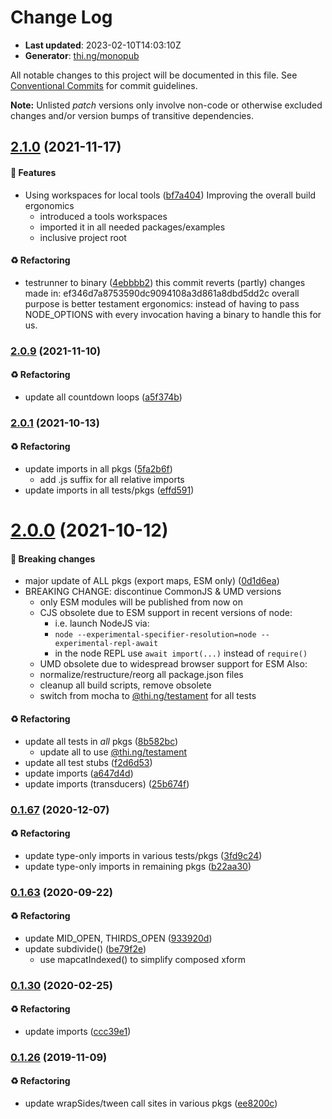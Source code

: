 # Change Log

- **Last updated**: 2023-02-10T14:03:10Z
- **Generator**: [thi.ng/monopub](https://thi.ng/monopub)

All notable changes to this project will be documented in this file.
See [Conventional Commits](https://conventionalcommits.org/) for commit guidelines.

**Note:** Unlisted _patch_ versions only involve non-code or otherwise excluded changes
and/or version bumps of transitive dependencies.

## [2.1.0](https://github.com/thi-ng/umbrella/tree/@thi.ng/geom-subdiv-curve@2.1.0) (2021-11-17)

#### 🚀 Features

- Using workspaces for local tools ([bf7a404](https://github.com/thi-ng/umbrella/commit/bf7a404))
  Improving the overall build ergonomics
  - introduced a tools workspaces
  - imported it in all needed packages/examples
  - inclusive project root

#### ♻️ Refactoring

- testrunner to binary ([4ebbbb2](https://github.com/thi-ng/umbrella/commit/4ebbbb2))
  this commit reverts (partly) changes made in:
  ef346d7a8753590dc9094108a3d861a8dbd5dd2c
  overall purpose is better testament ergonomics:
  instead of having to pass NODE_OPTIONS with every invocation
  having a binary to handle this for us.

### [2.0.9](https://github.com/thi-ng/umbrella/tree/@thi.ng/geom-subdiv-curve@2.0.9) (2021-11-10)

#### ♻️ Refactoring

- update all countdown loops ([a5f374b](https://github.com/thi-ng/umbrella/commit/a5f374b))

### [2.0.1](https://github.com/thi-ng/umbrella/tree/@thi.ng/geom-subdiv-curve@2.0.1) (2021-10-13)

#### ♻️ Refactoring

- update imports in all pkgs ([5fa2b6f](https://github.com/thi-ng/umbrella/commit/5fa2b6f))
  - add .js suffix for all relative imports
- update imports in all tests/pkgs ([effd591](https://github.com/thi-ng/umbrella/commit/effd591))

# [2.0.0](https://github.com/thi-ng/umbrella/tree/@thi.ng/geom-subdiv-curve@2.0.0) (2021-10-12)

#### 🛑 Breaking changes

- major update of ALL pkgs (export maps, ESM only) ([0d1d6ea](https://github.com/thi-ng/umbrella/commit/0d1d6ea))
- BREAKING CHANGE: discontinue CommonJS & UMD versions
  - only ESM modules will be published from now on
  - CJS obsolete due to ESM support in recent versions of node:
    - i.e. launch NodeJS via:
    - `node --experimental-specifier-resolution=node --experimental-repl-await`
    - in the node REPL use `await import(...)` instead of `require()`
  - UMD obsolete due to widespread browser support for ESM
  Also:
  - normalize/restructure/reorg all package.json files
  - cleanup all build scripts, remove obsolete
  - switch from mocha to [@thi.ng/testament](https://github.com/thi-ng/umbrella/tree/main/packages/testament) for all tests

#### ♻️ Refactoring

- update all tests in _all_ pkgs ([8b582bc](https://github.com/thi-ng/umbrella/commit/8b582bc))
  - update all to use [@thi.ng/testament](https://github.com/thi-ng/umbrella/tree/main/packages/testament)
- update all test stubs ([f2d6d53](https://github.com/thi-ng/umbrella/commit/f2d6d53))
- update imports ([a647d4d](https://github.com/thi-ng/umbrella/commit/a647d4d))
- update imports (transducers) ([25b674f](https://github.com/thi-ng/umbrella/commit/25b674f))

### [0.1.67](https://github.com/thi-ng/umbrella/tree/@thi.ng/geom-subdiv-curve@0.1.67) (2020-12-07)

#### ♻️ Refactoring

- update type-only imports in various tests/pkgs ([3fd9c24](https://github.com/thi-ng/umbrella/commit/3fd9c24))
- update type-only imports in remaining pkgs ([b22aa30](https://github.com/thi-ng/umbrella/commit/b22aa30))

### [0.1.63](https://github.com/thi-ng/umbrella/tree/@thi.ng/geom-subdiv-curve@0.1.63) (2020-09-22)

#### ♻️ Refactoring

- update MID_OPEN, THIRDS_OPEN ([933920d](https://github.com/thi-ng/umbrella/commit/933920d))
- update subdivide() ([be79f2e](https://github.com/thi-ng/umbrella/commit/be79f2e))
  - use mapcatIndexed() to simplify composed xform

### [0.1.30](https://github.com/thi-ng/umbrella/tree/@thi.ng/geom-subdiv-curve@0.1.30) (2020-02-25)

#### ♻️ Refactoring

- update imports ([ccc39e1](https://github.com/thi-ng/umbrella/commit/ccc39e1))

### [0.1.26](https://github.com/thi-ng/umbrella/tree/@thi.ng/geom-subdiv-curve@0.1.26) (2019-11-09)

#### ♻️ Refactoring

- update wrapSides/tween call sites in various pkgs ([ee8200c](https://github.com/thi-ng/umbrella/commit/ee8200c))
